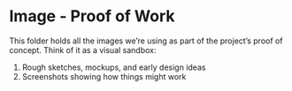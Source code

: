 # Image - Proof of Work

This folder holds all the images we’re using as part of the project’s proof of concept.
Think of it as a visual sandbox:

1. Rough sketches, mockups, and early design ideas
2.  Screenshots showing how things might work
